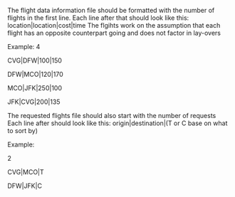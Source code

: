 The flight data information file should be formatted with the number of flights in the first line.
Each line after that should look like this: location|location|cost|time
The flgihts work on the assumption that each flight has an opposite counterpart going and does not factor in lay-overs

Example:
4

CVG|DFW|100|150

DFW|MCO|120|170

MCO|JFK|250|100

JFK|CVG|200|135


The requested flights file should also start with the number of requests
Each line after should look like this: origin|destination|(T or C base on what to sort by)

Example:

2

CVG|MCO|T

DFW|JFK|C

